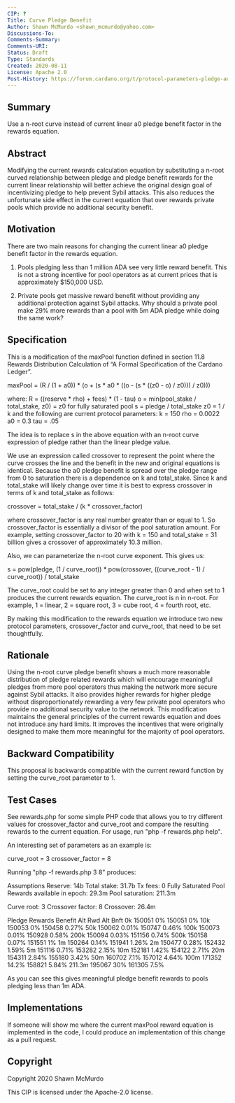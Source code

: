 ```yaml
---
CIP: ?
Title: Curve Pledge Benefit
Author: Shawn McMurdo <shawn_mcmurdo@yahoo.com>
Discussions-To: 
Comments-Summary: 
Comments-URI: 
Status: Draft
Type: Standards
Created: 2020-08-11
License: Apache 2.0
Post-History: https://forum.cardano.org/t/protocol-parameters-pledge-and-sybil-resistance/35100 and https://github.com/input-output-hk/cardano-node/issues/1518
---
```


## Summary

Use a n-root curve instead of current linear a0 pledge benefit factor in the rewards equation.

## Abstract

Modifying the current rewards calculation equation by substituting a n-root curved relationship between pledge and pledge benefit rewards for the current linear relationship will better achieve the original design goal of incentivizing pledge to help prevent Sybil attacks.
This also reduces the unfortunate side effect in the current equation that over rewards private pools which provide no additional security benefit.

## Motivation

There are two main reasons for changing the current linear a0 pledge benefit factor in the rewards equation.

1. Pools pledging less than 1 million ADA see very little reward benefit.  This is not a strong incentive for pool operators as at current prices that is approximately $150,000 USD.

2. Private pools get massive reward benefit without providing any additional protection against Sybil attacks. Why should a private pool make 29% more rewards than a pool with 5m ADA pledge while doing the same work?

## Specification

This is a modification of the maxPool function defined in section 11.8 Rewards Distribution Calculation of “A Formal Specification of the Cardano Ledger”.

maxPool = (R / (1 + a0)) * (o + (s * a0 * ((o - (s * ((z0 - o) / z0))) / z0)))

where:
R = ((reserve * rho) + fees) * (1 - tau)
o = min(pool_stake / total_stake, z0) = z0 for fully saturated pool
s = pledge / total_stake
z0 = 1 / k
and the following are current protocol parameters:
k = 150
rho = 0.0022
a0 = 0.3
tau = .05

The idea is to replace s in the above equation with an n-root curve expression of pledge rather than the linear pledge value.

We use an expression called crossover to represent the point where the curve crosses the line and the benefit in the new and original equations is identical.
Because the a0 pledge benefit is spread over the pledge range from 0 to saturation there is a dependence on k and total_stake.
Since k and total_stake will likely change over time it is best to express crossover in terms of k and total_stake as follows:

crossover = total_stake / (k * crossover_factor)

where crossover_factor is any real number greater than or equal to 1.
So crossover_factor is essentially a divisor of the pool saturation amount.
For example, setting crossover_factor to 20 with k = 150 and total_stake = 31 billion gives a crossover of approximately 10.3 million.

Also, we can parameterize the n-root curve exponent.
This gives us:

s = pow(pledge, (1 / curve_root)) * pow(crossover, ((curve_root - 1) / curve_root)) / total_stake

The curve_root could be set to any integer greater than 0 and when set to 1 produces the current rewards equation.
The curve_root is n in n-root. For example, 1 = linear, 2 = square root, 3 = cube root, 4 = fourth root, etc.

By making this modification to the rewards equation we introduce two new protocol parameters, crossover_factor and curve_root, that need to be set thoughtfully.

## Rationale

Using the n-root curve pledge benefit shows a much more reasonable distribution of pledge related rewards which will encourage meaningful pledges from more pool operators thus making the network more secure against Sybil attacks.
It also provides higher rewards for higher pledge without disproportionately rewarding a very few private pool operators who provide no additional security value to the network.
This modification maintains the general principles of the current rewards equation and does not introduce any hard limits.
It improves the incentives that were originally designed to make them more meaningful for the majority of pool operators.

## Backward Compatibility

This proposal is backwards compatible with the current reward function by setting the curve_root parameter to 1.

## Test Cases

See rewards.php for some simple PHP code that allows you to try different values for crossover_factor and curve_root and compare the resulting rewards to the current equation.
For usage, run "php -f rewards.php help".

An interesting set of parameters as an example is:

curve_root = 3
crossover_factor = 8

Running "php -f rewards.php 3 8" produces:

Assumptions
Reserve: 14b
Total stake: 31.7b
Tx fees: 0
Fully Saturated Pool
Rewards available in epoch: 29.3m
Pool saturation: 211.3m

Curve root: 3
Crossover factor: 8
Crossover: 26.4m

Pledge	Rewards	Benefit	Alt Rwd	Alt Bnft
0k	150051	0%	150051	0%
10k	150053	0%	150458	0.27%
50k	150062	0.01%	150747	0.46%
100k	150073	0.01%	150928	0.58%
200k	150094	0.03%	151156	0.74%
500k	150158	0.07%	151551	1%
1m	150264	0.14%	151941	1.26%
2m	150477	0.28%	152432	1.59%
5m	151116	0.71%	153282	2.15%
10m	152181	1.42%	154122	2.71%
20m	154311	2.84%	155180	3.42%
50m	160702	7.1%	157012	4.64%
100m	171352	14.2%	158821	5.84%
211.3m	195067	30%	161305	7.5%

As you can see this gives meaningful pledge benefit rewards to pools pledging less than 1m ADA.

## Implementations

If someone will show me where the current maxPool reward equation is implemented in the code, I could produce an implementation of this change as a pull request.

## Copyright

Copyright 2020 Shawn McMurdo

This CIP is licensed under the Apache-2.0 license.

